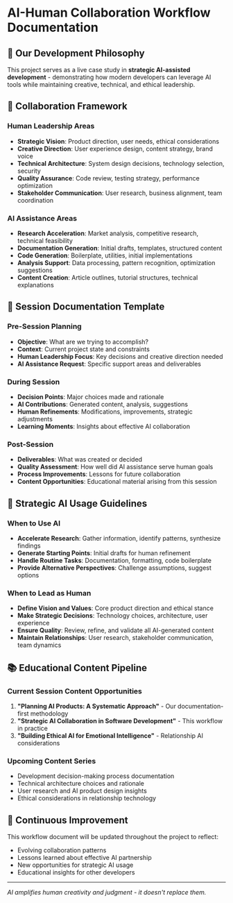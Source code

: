 # AI-Human Collaboration Workflow Documentation

## 🤖 Our Development Philosophy

This project serves as a live case study in **strategic AI-assisted development** - demonstrating how modern developers can leverage AI tools while maintaining creative, technical, and ethical leadership.

## 🔄 Collaboration Framework

### Human Leadership Areas
- **Strategic Vision**: Product direction, user needs, ethical considerations
- **Creative Direction**: User experience design, content strategy, brand voice
- **Technical Architecture**: System design decisions, technology selection, security
- **Quality Assurance**: Code review, testing strategy, performance optimization
- **Stakeholder Communication**: User research, business alignment, team coordination

### AI Assistance Areas
- **Research Acceleration**: Market analysis, competitive research, technical feasibility
- **Documentation Generation**: Initial drafts, templates, structured content
- **Code Generation**: Boilerplate, utilities, initial implementations
- **Analysis Support**: Data processing, pattern recognition, optimization suggestions
- **Content Creation**: Article outlines, tutorial structures, technical explanations

## 📝 Session Documentation Template

### Pre-Session Planning
- **Objective**: What are we trying to accomplish?
- **Context**: Current project state and constraints
- **Human Leadership Focus**: Key decisions and creative direction needed
- **AI Assistance Request**: Specific support areas and deliverables

### During Session
- **Decision Points**: Major choices made and rationale
- **AI Contributions**: Generated content, analysis, suggestions
- **Human Refinements**: Modifications, improvements, strategic adjustments
- **Learning Moments**: Insights about effective AI collaboration

### Post-Session
- **Deliverables**: What was created or decided
- **Quality Assessment**: How well did AI assistance serve human goals
- **Process Improvements**: Lessons for future collaboration
- **Content Opportunities**: Educational material arising from this session

## 🎯 Strategic AI Usage Guidelines

### When to Use AI
- **Accelerate Research**: Gather information, identify patterns, synthesize findings
- **Generate Starting Points**: Initial drafts for human refinement
- **Handle Routine Tasks**: Documentation, formatting, code boilerplate
- **Provide Alternative Perspectives**: Challenge assumptions, suggest options

### When to Lead as Human
- **Define Vision and Values**: Core product direction and ethical stance
- **Make Strategic Decisions**: Technology choices, architecture, user experience
- **Ensure Quality**: Review, refine, and validate all AI-generated content
- **Maintain Relationships**: User research, stakeholder communication, team dynamics

## 📚 Educational Content Pipeline

### Current Session Content Opportunities
1. **"Planning AI Products: A Systematic Approach"** - Our documentation-first methodology
2. **"Strategic AI Collaboration in Software Development"** - This workflow in practice
3. **"Building Ethical AI for Emotional Intelligence"** - Relationship AI considerations

### Upcoming Content Series
- Development decision-making process documentation
- Technical architecture choices and rationale
- User research and AI product design insights
- Ethical considerations in relationship technology

## 🔄 Continuous Improvement

This workflow document will be updated throughout the project to reflect:
- Evolving collaboration patterns
- Lessons learned about effective AI partnership
- New opportunities for strategic AI usage
- Educational insights for other developers

---

*AI amplifies human creativity and judgment - it doesn't replace them.*
